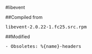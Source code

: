 #libevent

##Compiled from
<pre>libevent-2.0.22-1.fc25.src.rpm</pre>

##Modified
<pre>
- Obsoletes: %{name}-headers
</pre>
